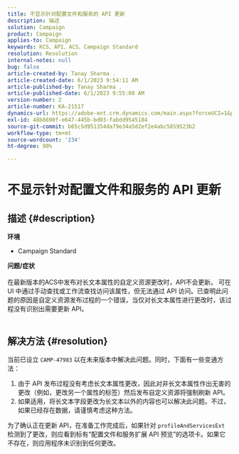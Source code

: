 ```yaml
---
title: 不显示针对配置文件和服务的 API 更新
description: 描述
solution: Campaign
product: Campaign
applies-to: Campaign
keywords: KCS、API、ACS、Campaign Standard
resolution: Resolution
internal-notes: null
bug: false
article-created-by: Tanay Sharma .
article-created-date: 6/1/2023 9:54:11 AM
article-published-by: Tanay Sharma .
article-published-date: 6/1/2023 9:55:08 AM
version-number: 2
article-number: KA-21517
dynamics-url: https://adobe-ent.crm.dynamics.com/main.aspx?forceUCI=1&pagetype=entityrecord&etn=knowledgearticle&id=066ce93c-6200-ee11-8f6e-6045bd0067ea
exl-id: 48b8690f-e647-445b-bd03-fabdd9545184
source-git-commit: b65c5d951354da79e34a5d2ef2e4abc5859523b2
workflow-type: tm+mt
source-wordcount: '234'
ht-degree: 90%

---
```


# 不显示针对配置文件和服务的 API 更新

## 描述 {#description}

<b>环境</b>
- Campaign Standard

<b>问题/症状</b><br><br>在最新版本的ACS中发布对长文本属性的自定义资源更改时，API不会更新。 可在 UI 中通过手动查找或工作流查找访问该属性，但无法通过 API 访问。已查明此问题的原因是自定义资源发布过程的一个错误，当仅对长文本属性进行更改时，该过程没有识别出需要更新 API。
<br><br>

## 解决方法 {#resolution}


当前已设立 `CAMP-47983` 以在未来版本中解决此问题。同时，下面有一些变通方法：

1. 由于 API 发布过程没有考虑长文本属性更改，因此对非长文本属性作出无害的更改（例如，更改另一个属性的标签）然后发布自定义资源将强制刷新 API。
2. 如果适用，将长文本字段更改为长文本以外的内容也可以解决此问题。不过，如果已经存在数据，请谨慎考虑这种方法。


为了确认正在更新 API，在准备工作完成后，如果针对 `profileAndServicesExt` 检测到了更改，则应看到标有“配置文件和服务扩展 API 预览”的选项卡。如果它不存在，则应用程序未识别到任何更改。
